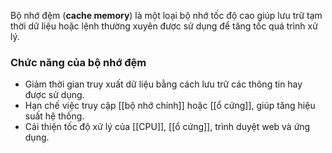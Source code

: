 Bộ nhớ đệm (**cache memory**) là một loại bộ nhớ tốc độ cao giúp lưu trữ tạm thời dữ liệu hoặc lệnh thường xuyên được sử dụng để tăng tốc quá trình xử lý.

### Chức năng của bộ nhớ đệm
- Giảm thời gian truy xuất dữ liệu bằng cách lưu trữ các thông tin hay được sử dụng.
- Hạn chế việc truy cập [[bộ nhớ chính]] hoặc [[ổ cứng]], giúp tăng hiệu suất hệ thống.
- Cải thiện tốc độ xử lý của [[CPU]], [[ổ cứng]], trình duyệt web và ứng dụng.